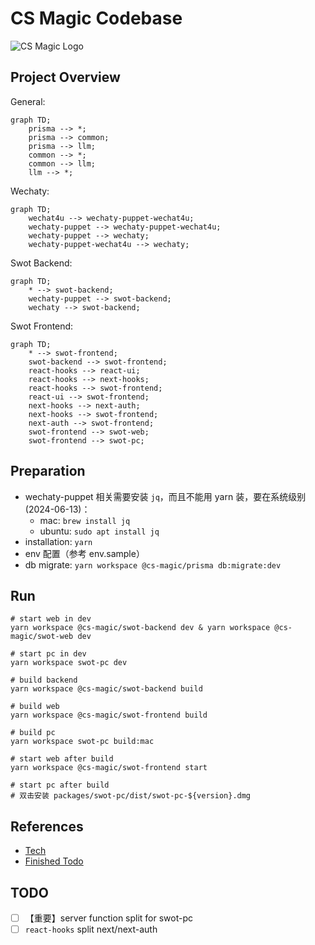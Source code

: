 # CS Magic Codebase

![CS Magic Logo](packages/swot-frontend/src/assets/branding/enterprise/cs-magic_branding_white.jpg)

[//]: # (![SWOT Logo]&#40;packages/swot-frontend/src/assets/branding/enterprise/swot.png&#41;)

## Project Overview

General: 

```mermaid
graph TD;
    prisma --> *;
    prisma --> common;
    prisma --> llm;
    common --> *;
    common --> llm;
    llm --> *;
```

Wechaty:

```mermaid
graph TD;
    wechat4u --> wechaty-puppet-wechat4u;
    wechaty-puppet --> wechaty-puppet-wechat4u;
    wechaty-puppet --> wechaty;
    wechaty-puppet-wechat4u --> wechaty;
```

Swot Backend:

```mermaid
graph TD;
    * --> swot-backend;
    wechaty-puppet --> swot-backend;
    wechaty --> swot-backend;
```

Swot Frontend:

```mermaid
graph TD;
    * --> swot-frontend;
    swot-backend --> swot-frontend;
    react-hooks --> react-ui;
    react-hooks --> next-hooks;
    react-hooks --> swot-frontend;
    react-ui --> swot-frontend;
    next-hooks --> next-auth;
    next-hooks --> swot-frontend;
    next-auth --> swot-frontend;
    swot-frontend --> swot-web;
    swot-frontend --> swot-pc;
```

## Preparation

- wechaty-puppet 相关需要安装 `jq`，而且不能用 yarn 装，要在系统级别 (2024-06-13)：
    - mac: `brew install jq`
    - ubuntu: `sudo apt install jq`
- installation: `yarn`
- env 配置（参考 env.sample）
- db migrate: `yarn workspace @cs-magic/prisma db:migrate:dev`

## Run

```shell
# start web in dev
yarn workspace @cs-magic/swot-backend dev & yarn workspace @cs-magic/swot-web dev

# start pc in dev
yarn workspace swot-pc dev

# build backend
yarn workspace @cs-magic/swot-backend build

# build web
yarn workspace @cs-magic/swot-frontend build

# build pc
yarn workspace swot-pc build:mac

# start web after build
yarn workspace @cs-magic/swot-frontend start

# start pc after build
# 双击安装 packages/swot-pc/dist/swot-pc-${version}.dmg
```

## References 

- [Tech](__docs__/tech.md)
- [Finished Todo](__docs__/finished-todo.md)

## TODO

- [ ] 【重要】server function split for swot-pc
- [ ] `react-hooks` split next/next-auth
